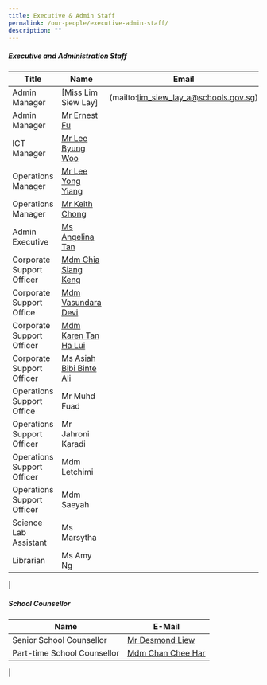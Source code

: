 ```yaml
---
title: Executive & Admin Staff
permalink: /our-people/executive-admin-staff/
description: ""
---
```

##### **Executive and Administration Staff**



| Title | Name | Email |
| -------- | -------- | -------- |
|Admin Manager  | [Miss Lim Siew Lay] |(mailto:lim_siew_lay_a@schools.gov.sg)|
| Admin Manager  | [Mr Ernest Fu](mailto:Ernest_Fu@schools.gov.sg)|
|   ICT Manager |[Mr Lee Byung Woo](mailto:Lee_Byung_Woo@moe.edu.sg)|
| Operations Manager|   [Mr Lee Yong Yiang](mailto:lee_yong_yiang@moe.edu.sg)|
|Operations Manager  | [Mr Keith Chong](mailto:Keith_Chong_keith_chong@moe.edu.sg)|
| Admin Executive  |  [Ms Angelina Tan](mailto:Tan_Qian_Ning_Angelina@schools.gov.sg)|
| Corporate Support Officer | [Mdm Chia Siang Keng](mailto:chia_siang_keng@moe.edu.sg)|
|  Corporate Support Office | [Mdm Vasundara Devi](mailto:vasundara_devi@moe.edu.sg)|
|Corporate Support Officer |  [Mdm Karen Tan Ha Lui](mailto:tan_ha_lui@moe.edu.sg)|
| Corporate Support Officer |[Ms Asiah Bibi Binte Ali](mailto:Asiah_Bibi_Ali@schools.gov.sg)|
| Operations Support Office| Mr Muhd Fuad
|Operations Support Officer|Mr Jahroni Karadi
| Operations Support Officer|Mdm Letchimi
|Operations Support Officer  |  Mdm Saeyah|
| Science Lab Assistant  |Ms Marsytha
| Librarian |Ms Amy Ng 
|

##### **School Counsellor**
| Name | E-Mail  |
|---|---|
|Senior School Counsellor | [Mr Desmond Liew](mailto:liew_shuh_onn@moe.edu.sg)|
|Part-time School Counsellor| [Mdm Chan Chee Har](mailto:chan_chee_har@acsp.sg)|
|